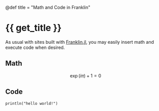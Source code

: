 @def title = "Math and Code in Franklin"

# {{ get_title }}

As usual with sites built with [Franklin.jl](https://franklinjl.org), you may easily insert math and execute code when desired.

## Math

$$
\exp(i\pi) + 1 = 0
$$

## Code

```!
println("hello world!")
```